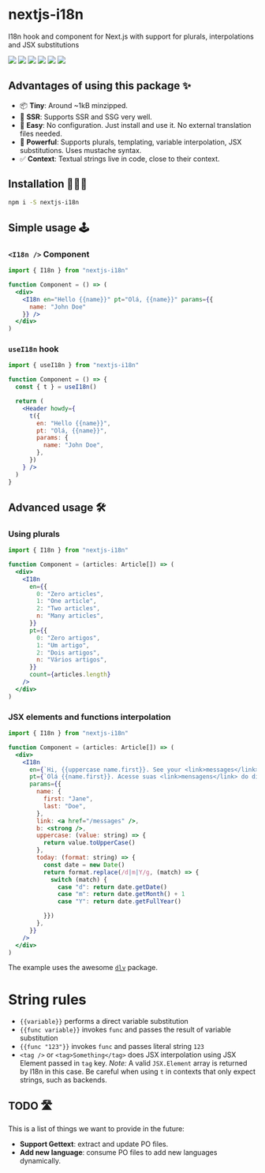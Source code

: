 # nextjs-i18n

I18n hook and component for Next.js with support for plurals, interpolations and JSX substitutions

[![](https://flat.badgen.net/npm/v/nextjs-i18n)](https://www.npmjs.com/package/nextjs-i18n)
[![](https://flat.badgen.net/npm/license/nextjs-i18n)](https://www.npmjs.com/package/nextjs-i18n)
[![](https://flat.badgen.net/npm/types/nextjs-i18n)](https://www.npmjs.com/package/nextjs-i18n)
[![](https://flat.badgen.net/bundlephobia/minzip/nextjs-i18n)](https://www.npmjs.com/package/nextjs-i18n)
[![](https://flat.badgen.net/bundlephobia/tree-shaking/nextjs-i18n)](https://www.npmjs.com/package/nextjs-i18n)
[![](https://flat.badgen.net/npm/dm/nextjs-i18n)](https://www.npmjs.com/package/nextjs-i18n)

## Advantages of using this package ✨

- 📦  **Tiny**: Around ~1kB minzipped.
- 🚦  **SSR**: Supports SSR and SSG very well.
- 🌱  **Easy**: No configuration. Just install and use it. No external translation files needed.
- 🚀  **Powerful**: Supports plurals, templating, variable interpolation, JSX substitutions. Uses mustache syntax.
- ✅  **Context**: Textual strings live in code, close to their context.

## Installation 🧑🏻‍💻

```sh
npm i -S nextjs-i18n
```

## Simple usage 🕹

### `<I18n />` Component

```jsx
import { I18n } from "nextjs-i18n"

function Component = () => (
  <div>
    <I18n en="Hello {{name}}" pt="Olá, {{name}}" params={{
      name: "John Doe"
    }} />
  </div>
)
```

### `useI18n` hook

```jsx
import { useI18n } from "nextjs-i18n"

function Component = () => {
  const { t } = useI18n()

  return (
    <Header howdy={
      t({
        en: "Hello {{name}}",
        pt: "Olá, {{name}}",
        params: {
          name: "John Doe",
        },
      })
    } />
  )
}
```

## Advanced usage 🛠

### Using plurals

```jsx
import { I18n } from "nextjs-i18n"

function Component = (articles: Article[]) => (
  <div>
    <I18n
      en={{
        0: "Zero articles",
        1: "One article",
        2: "Two articles",
        n: "Many articles",
      }}
      pt={{
        0: "Zero artigos",
        1: "Um artigo",
        2: "Dois artigos",
        n: "Vários artigos",
      }}
      count={articles.length}
    />
  </div>
)
```

### JSX elements and functions interpolation

```jsx
import { I18n } from "nextjs-i18n"

function Component = (articles: Article[]) => (
  <div>
    <I18n
      en={`Hi, {{uppercase name.first}}. See your <link>messages</link> of <b>{{today "m/d/Y"}}</b>`}
      pt={`Olá {{name.first}}. Acesse suas <link>mensagens</link> do dia <b>{{today "d/m/Y"}}</b>`}
      params={{
        name: {
          first: "Jane",
          last: "Doe",
        },
        link: <a href="/messages" />,
        b: <strong />,
        uppercase: (value: string) => {
          return value.toUpperCase()
        },
        today: (format: string) => {
          const date = new Date()
          return format.replace(/d|m|Y/g, (match) => {
            switch (match) {
              case "d": return date.getDate()
              case "m": return date.getMonth() + 1
              case "Y": return date.getFullYear()

          }})
        },
      }}
    />
  </div>
)
```
The example uses the awesome [`dlv`](https://github.com/developit/dlv) package.

# String rules

* `{{variable}}` performs a direct variable substitution
* `{{func variable}}` invokes `func` and passes the result of variable substitution
* `{{func "123"}}` invokes `func` and passes literal string `123`
* `<tag />` or `<tag>Something</tag>` does JSX interpolation using JSX Element passed in `tag` key. *Note:* A valid `JSX.Element` array is returned by I18n in this case. Be careful when using `t` in contexts that only expect strings, such as backends.


## TODO 🛣

This is a list of things we want to provide in the future:

- **Support Gettext**: extract and update PO files.
- **Add new language**: consume PO files to add new languages dynamically.
